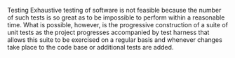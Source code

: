 Testing
Exhaustive testing of software is not feasible because the number of such tests is so great as to be impossible to perform within a reasonable time. What is possible, however, is the progressive construction of a suite of unit tests as the project progresses accompanied by test harness that allows this suite to be exercised on a regular basis and whenever changes take place to the code base or additional tests are added.